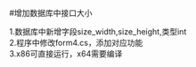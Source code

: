 ﻿#增加数据库中接口大小

1.数据库中新增字段size_width,size_height,类型int  
2.程序中修改form4.cs，添加对应功能  
3.x86可直接运行，x64需要编译  
